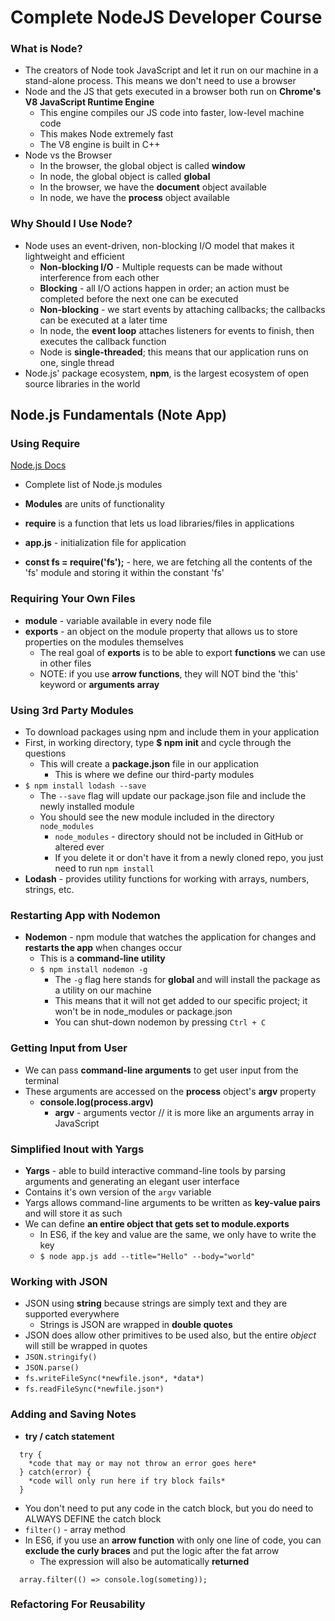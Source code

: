 # Complete NodeJS Developer Course
### What is Node?

* The creators of Node took JavaScript and let it run on our machine in a stand-alone process. This means we don't need to use a browser
* Node and the JS that gets executed in a browser both run on **Chrome's V8 JavaScript Runtime Engine**
  * This engine compiles our JS code into faster, low-level machine code
  * This makes Node extremely fast
  * The V8 engine is built in C++
* Node vs the Browser
  * In the browser, the global object is called **window**
  * In node, the global object is called **global**
  * In the browser, we have the **document** object available
  * In node, we have the **process** object available

### Why Should I Use Node?

* Node uses an event-driven, non-blocking I/O model that makes it lightweight and efficient
  * **Non-blocking I/O** - Multiple requests can be made without interference from each other
  * **Blocking** - all I/O actions happen in order; an action must be completed before the next one can be executed
  * **Non-blocking** - we start events by attaching callbacks; the callbacks can be executed at a later time
  * In node, the **event loop** attaches listeners for events to finish, then executes the callback function
  * Node is **single-threaded**; this means that our application runs on one, single thread
* Node.js' package ecosystem, **npm**, is the largest ecosystem of open source libraries in the world

## Node.js Fundamentals (Note App)
### Using Require
[Node.js Docs](http://nodejs.org/api)
  * Complete list of Node.js modules

* **Modules** are units of functionality
* **require** is a function that lets us load libraries/files in applications
* **app.js** - initialization file for application
* **const fs = require('fs');** - here, we are fetching all the contents of the 'fs' module and storing it within the constant 'fs'

### Requiring Your Own Files

* **module** - variable available in every node file
* **exports** - an object on the module property that allows us to store properties on the modules themselves
  * The real goal of **exports** is to be able to export **functions** we can use in other files
  * NOTE: if you use **arrow functions**, they will NOT bind the 'this' keyword  or **arguments array**

### Using 3rd Party Modules

* To download packages using npm and include them in your application
* First, in working directory, type **$ npm init** and cycle through the questions
  * This will create a **package.json** file in our application
    * This is where we define our third-party modules
* `$ npm install lodash --save`
  * The `--save` flag will update our package.json file and include the newly installed module
  * You should see the new module included in the directory `node_modules`
    * `node_modules` - directory should not be included in GitHub or altered ever
    * If you delete it or don't have it from a newly cloned repo, you just need to run `npm install`
* **Lodash** - provides utility functions for working with arrays, numbers, strings, etc.

### Restarting App with Nodemon

* **Nodemon** - npm module that watches the application for changes and **restarts the app** when changes occur
  * This is a **command-line utility**
  * `$ npm install nodemon -g`
    * The `-g` flag here stands for **global** and will install the package as a utility on our machine
    * This means that it will not get added to our specific project; it won't be in node_modules or package.json
    * You can shut-down nodemon by pressing `Ctrl + C`

### Getting Input from User

* We can pass **command-line arguments** to get user input from the terminal
* These arguments are accessed on the **process** object's **argv** property
  * **console.log(process.argv)**
    * **argv** - arguments vector // it is more like an arguments array in JavaScript

### Simplified Inout with Yargs

* **Yargs** - able to build interactive command-line tools by parsing arguments and generating an elegant user interface
* Contains it's own version of the `argv` variable
* Yargs allows command-line arguments to be written as **key-value pairs** and will store it as such
* We can define **an entire object that gets set to module.exports**
  * In ES6, if the key and value are the same, we only have to write the key
  * `$ node app.js add --title="Hello" --body="world"`

### Working with JSON

* JSON using **string** because strings are simply text and they are supported everywhere
  * Strings is JSON are wrapped in **double quotes**
* JSON does allow other primitives to be used also, but the entire *object* will still be wrapped in quotes
* `JSON.stringify()`
* `JSON.parse()`
* `fs.writeFileSync(*newfile.json*, *data*)`
* `fs.readFileSync(*newfile.json*)`

### Adding and Saving Notes

* **try / catch statement**
```
  try {
    *code that may or may not throw an error goes here*
  } catch(error) {
    *code will only run here if try block fails*
  }
```
* You don't need to put any code in the catch block, but you do need to ALWAYS DEFINE the catch block
* `filter()` - array method
* In ES6, if you use an **arrow function** with only one line of code, you can **exclude the curly braces** and put the logic after the fat arrow
  * The expression will also be automatically **returned**
```
  array.filter(() => console.log(someting));
```

### Refactoring For Reusability

